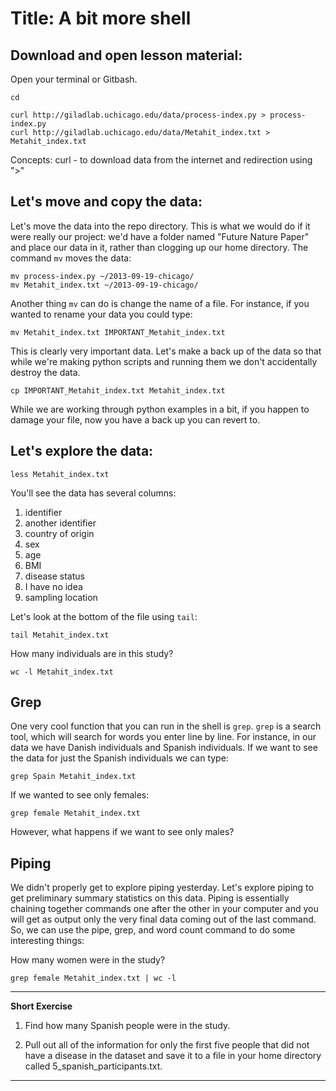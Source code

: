 # Title: A bit more shell

## Download and open lesson material:

Open your terminal or Gitbash. 

	cd 
	
	curl http://giladlab.uchicago.edu/data/process-index.py > process-index.py
	curl http://giladlab.uchicago.edu/data/Metahit_index.txt > Metahit_index.txt

Concepts: 	curl - to download data from the internet and redirection using ">"

## Let's move and copy the data:
Let's move the data into the repo directory. This is what we would do if it were really our project: we'd have a folder named "Future Nature Paper" and place our data in it, rather than clogging up our home directory. The command `mv` moves the data:

	mv process-index.py ~/2013-09-19-chicago/
	mv Metahit_index.txt ~/2013-09-19-chicago/
	
Another thing `mv` can do is change the name of a file. For instance, if you wanted to rename your data you could type:

	mv Metahit_index.txt IMPORTANT_Metahit_index.txt
	
This is clearly very important data. Let's make a back up of the data so that while we're making python scripts and running them we don't accidentally destroy the data.

	cp IMPORTANT_Metahit_index.txt Metahit_index.txt
	
While we are working through python examples in a bit, if you happen to damage your file, now you have a back up you can revert to. 

## Let's explore the data:

	less Metahit_index.txt
		
You'll see the data has several columns: 
1. identifier 
2. another identifier 
3. country of origin
4. sex
5. age
6. BMI
7. disease status
8. I have no idea
9. sampling location

Let's look at the bottom of the file using `tail`:
	
	tail Metahit_index.txt

How many individuals are in this study?

	wc -l Metahit_index.txt

## Grep

One very cool function that you can run in the shell is `grep`. `grep` is a search tool, which will search for words you enter line by line. For instance, in our data we have Danish individuals and Spanish individuals. If we want to see the data for just the Spanish individuals we can type:

	grep Spain Metahit_index.txt
	
If we wanted to see only females:

	grep female Metahit_index.txt
	
However, what happens if we want to see only males?

	
## Piping

We didn't properly get to explore piping yesterday. Let's explore piping to get preliminary summary statistics on this data. Piping is essentially chaining together commands one after the other in your computer and you will get as output only the very final data coming out of the last command. So, we can use the pipe, grep, and word count command to do some interesting things:

How many women were in the study?

	grep female Metahit_index.txt | wc -l
	
* * * *
**Short Exercise**

	
1. Find how many Spanish people were in the study.

2. Pull out all of the information for only the first five people that did not have a disease in the dataset and save it to a file in your home directory called 5_spanish_participants.txt. 
	

* * * * 
